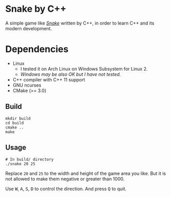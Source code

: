 # Snake by C++

A simple game like [*Snake*](https://en.wikipedia.org/wiki/Snake_(video_game_genre)) written by C++, in order to learn C++ and its modern development.

# Dependencies

- Linux
  - I tested it on Arch Linux on Windows Subsystem for Linux 2.
  - *Windows may be also OK but I have not tested.*
- C++ compiler with C++ 11 support
- GNU ncurses
- CMake (>= 3.0)

## Build

```shell
mkdir build
cd build
cmake ..
make
```

## Usage

```shell
# In build/ directory
./snake 20 25
```

Replace `20` and `25` to the width and height of the game area you like. But it is not allowed to make them negative or greater than 1000.

Use <kbd>W</kbd>, <kbd>A</kbd>, <kbd>S</kbd>, <kbd>D</kbd> to control the direction. And press <kbd>Q</kbd> to quit.